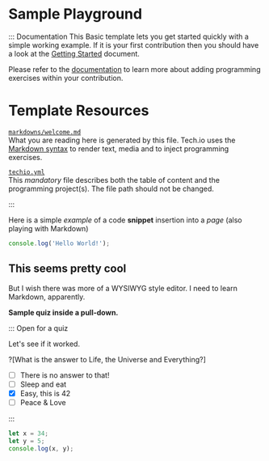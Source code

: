 # Sample Playground

::: Documentation
This Basic template lets you get started quickly with a simple working example. If it is your first contribution then you should have a look at the [Getting Started](https://tech.io/doc/getting-started-create-playground) document.


Please refer to the [documentation](https://tech.io/doc) to learn more about adding programming exercises within your contribution.

# Template Resources

[`markdowns/welcome.md`](https://github.com/TechDotIO/techio-basic-template/blob/master/markdowns/welcome.md)  
What you are reading here is generated by this file. Tech.io uses the [Markdown syntax](https://tech.io/doc/reference-markdowns) to render text, media and to inject programming exercises.


[`techio.yml`](https://github.com/TechDotIO/techio-basic-template/blob/master/techio.yml)  
This *mandatory* file describes both the table of content and the programming project(s). The file path should not be changed.

:::

Here is a simple *example* of a code **snippet** insertion into a _page_ (also playing with Markdown)
```javascript runnable
console.log('Hello World!');
```

## This seems pretty cool
But I wish there was more of a WYSIWYG style editor. I need to learn Markdown, apparently.

**Sample quiz inside a pull-down.**

::: Open for a quiz

Let's see if it worked.

?[What is the answer to Life, the Universe and Everything?]
-[ ] There is no answer to that!
-[ ] Sleep and eat
-[x] Easy, this is 42
-[ ] Peace & Love

:::

```javascript runnable
let x = 34;
let y = 5;
console.log(x, y);
```
